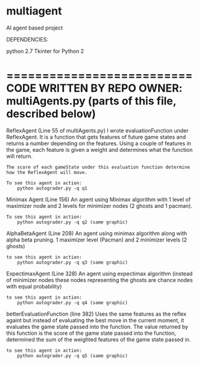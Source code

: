 # multiagent
AI agent based project

DEPENDENCIES:

python 2.7
Tkinter for Python 2

==========================
CODE WRITTEN BY REPO OWNER:
	multiAgents.py (parts of this file, described below)
==========================

ReflexAgent (Line 55 of multiAgents.py)
	I wrote evaluationFunction under ReflexAgent.  It is a function that gets features of future game states and returns a number depending on the features. Using a couple of features in the game, each feature is given a weight and determines what the function will return. 
	
	The score of each gameState under this evaluation function determine how the ReflexAgent will move.

	To see this agent in action:
		python autograder.py -q q1

Minimax Agent (Line 156)
	An agent using Minimax algorithm with 1 level of maximizer node and 2 levels for minimizer nodes (2 ghosts and 1 pacman).

	To see this agent in action:
		python autograder.py -q q2 (same graphic)

AlphaBetaAgent (Line 208)
	An agent using minimax algorithm along with alpha beta pruning. 1 maximizer level (Pacman) and 2 minimizer levels (2 ghosts)

	to see this agent in action:
		python autograder.py -q q3 (same graphic)

ExpectimaxAgent (Line 328) 
	An agent using expectimax algorithm (instead of minimizer nodes these nodes representing the ghosts are chance nodes with equal probability)

	to see this agent in action:
		python autograder.py -q q4 (same graphic)

betterEvaluationFunction (line 382)
	Uses the same features as the reflex againt but instead of evaluating the best move in the current moment, it evaluates the game state passed into the function. The value returned by this function is the score of the game state passed into the function, determined the sum of the weighted features of the game state passed in.

	to see this agent in action:
		python autograder.py -q q5 (same graphic)
